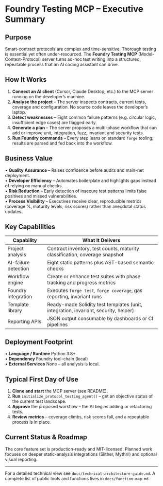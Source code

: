 # Foundry Testing MCP – Executive Summary

## Purpose

Smart-contract protocols are complex and time-sensitive.  Thorough testing is essential yet often under-resourced.  The **Foundry Testing MCP** (Model-Context-Protocol) server turns ad-hoc test writing into a structured, repeatable process that an AI coding assistant can drive.

## How It Works 

1. **Connect an AI client** (Cursor, Claude Desktop, etc.) to the MCP server running on the developer’s machine.
2. **Analyse the project** – The server inspects contracts, current tests, coverage and configuration.  No source code leaves the developer’s laptop.
3. **Detect weaknesses** – Eight common failure patterns (e.g. circular logic, insufficient edge cases) are flagged early.
4. **Generate a plan** – The server proposes a multi-phase workflow that can add or improve unit, integration, fuzz, invariant and security tests.
5. **Run Foundry commands** – Every step leans on standard `forge` tooling; results are parsed and fed back into the workflow.

## Business Value

• **Quality Assurance** – Raises confidence before audits and main-net deployment.  
• **Developer Efficiency** – Automates boilerplate and highlights gaps instead of relying on manual checks.  
• **Risk Reduction** – Early detection of insecure test patterns limits false positives and missed vulnerabilities.  
• **Process Visibility** – Executives receive clear, reproducible metrics (coverage %, maturity levels, risk scores) rather than anecdotal status updates.

## Key Capabilities

| Capability | What It Delivers |
|------------|-----------------|
| Project analysis | Contract inventory, test counts, maturity classification, coverage snapshot |
| AI-failure detection | Eight static patterns plus AST-based semantic checks |
| Workflow engine | Create or enhance test suites with phase tracking and progress metrics |
| Foundry integration | Executes `forge test`, `forge coverage`, gas reporting, invariant runs |
| Template library | Ready-made Solidity test templates (unit, integration, invariant, security, helper) |
| Reporting APIs | JSON output consumable by dashboards or CI pipelines |

## Deployment Footprint

• **Language / Runtime**  Python 3.8+  
• **Dependency**  Foundry tool-chain (local)  
• **External Services**  None – all analysis is local.  

## Typical First Day of Use

1. **Clone and start** the MCP server (see README).  
2. **Run** `initialize_protocol_testing_agent()` – get an objective status of the current test landscape.  
3. **Approve** the proposed workflow – the AI begins adding or refactoring tests.  
4. **Review metrics** – coverage climbs, risk scores fall, and a repeatable process is in place.

## Current Status & Roadmap

The core feature set is production-ready and MIT-licensed.  Planned work focuses on deeper static-analysis integrations (Slither, Mythril) and optional visual reporting.

---

For a detailed technical view see `docs/technical-architecture-guide.md`.  A complete list of public tools and functions lives in `docs/function-map.md`. 